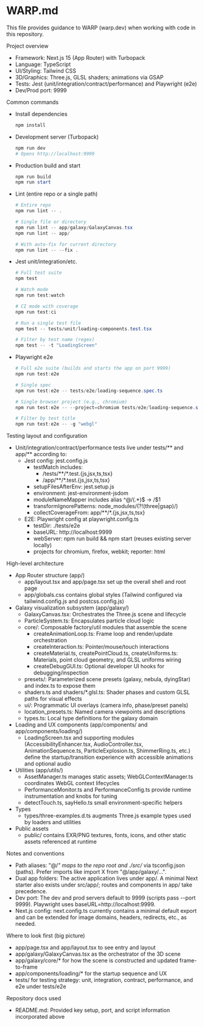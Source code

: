 # WARP.md

This file provides guidance to WARP (warp.dev) when working with code in this repository.

Project overview
- Framework: Next.js 15 (App Router) with Turbopack
- Language: TypeScript
- UI/Styling: Tailwind CSS
- 3D/Graphics: Three.js, GLSL shaders; animations via GSAP
- Tests: Jest (unit/integration/contract/performance) and Playwright (e2e)
- Dev/Prod port: 9999

Common commands
- Install dependencies
  ```powershell path=null start=null
  npm install
  ```
- Development server (Turbopack)
  ```powershell path=null start=null
  npm run dev
  # Opens http://localhost:9999
  ```
- Production build and start
  ```powershell path=null start=null
  npm run build
  npm run start
  ```
- Lint (entire repo or a single path)
  ```powershell path=null start=null
  # Entire repo
  npm run lint -- .

  # Single file or directory
  npm run lint -- app/galaxy/GalaxyCanvas.tsx
  npm run lint -- app/

  # With auto-fix for current directory
  npm run lint -- --fix .
  ```
- Jest unit/integration/etc.
  ```powershell path=null start=null
  # Full test suite
  npm test

  # Watch mode
  npm run test:watch

  # CI mode with coverage
  npm run test:ci

  # Run a single test file
  npm test -- tests/unit/loading-components.test.tsx

  # Filter by test name (regex)
  npm test -- -t "LoadingScreen"
  ```
- Playwright e2e
  ```powershell path=null start=null
  # Full e2e suite (builds and starts the app on port 9999)
  npm run test:e2e

  # Single spec
  npm run test:e2e -- tests/e2e/loading-sequence.spec.ts

  # Single browser project (e.g., chromium)
  npm run test:e2e -- --project=chromium tests/e2e/loading-sequence.spec.ts

  # Filter by test title
  npm run test:e2e -- -g "webgl"
  ```

Testing layout and configuration
- Unit/integration/contract/performance tests live under tests/** and app/** according to:
  - Jest config: jest.config.js
    - testMatch includes:
      - <rootDir>/tests/**/*.test.{js,jsx,ts,tsx}
      - <rootDir>/app/**/*.test.{js,jsx,ts,tsx}
    - setupFilesAfterEnv: jest.setup.js
    - environment: jest-environment-jsdom
    - moduleNameMapper includes alias ^@/(.*)$ -> <rootDir>/$1
    - transformIgnorePatterns: node_modules/(?!(three|gsap)/)
    - collectCoverageFrom: app/**/*.{js,jsx,ts,tsx}
  - E2E: Playwright config at playwright.config.ts
    - testDir: ./tests/e2e
    - baseURL: http://localhost:9999
    - webServer: npm run build && npm start (reuses existing server locally)
    - projects for chromium, firefox, webkit; reporter: html

High-level architecture
- App Router structure (app/)
  - app/layout.tsx and app/page.tsx set up the overall shell and root page
  - app/globals.css contains global styles (Tailwind configured via tailwind.config.js and postcss.config.js)
- Galaxy visualization subsystem (app/galaxy/)
  - GalaxyCanvas.tsx: Orchestrates the Three.js scene and lifecycle
  - ParticleSystem.ts: Encapsulates particle cloud logic
  - core/: Composable factory/util modules that assemble the scene
    - createAnimationLoop.ts: Frame loop and render/update orchestration
    - createInteraction.ts: Pointer/mouse/touch interactions
    - createMaterial.ts, createPointCloud.ts, createUniforms.ts: Materials, point cloud geometry, and GLSL uniforms wiring
    - createDebugGUI.ts: Optional developer UI hooks for debugging/inspection
  - presets/: Parameterized scene presets (galaxy, nebula, dyingStar) and index.ts to expose them
  - shaders.ts and shaders/*.glsl.ts: Shader phases and custom GLSL paths for visual effects
  - ui/: Programmatic UI overlays (camera info, phase/preset panels)
  - location_presets.ts: Named camera viewpoints and descriptions
  - types.ts: Local type definitions for the galaxy domain
- Loading and UX components (app/components/ and app/components/loading/)
  - LoadingScreen.tsx and supporting modules (AccessibilityEnhancer.tsx, AudioController.tsx, AnimationSequence.ts, ParticleExplosion.ts, ShimmerRing.ts, etc.) define the startup/transition experience with accessible animations and optional audio
- Utilities (app/utils/)
  - AssetManager.ts manages static assets; WebGLContextManager.ts coordinates WebGL context lifecycles
  - PerformanceMonitor.ts and PerformanceConfig.ts provide runtime instrumentation and knobs for tuning
  - detectTouch.ts, sayHello.ts small environment-specific helpers
- Types
  - types/three-examples.d.ts augments Three.js example types used by loaders and utilities
- Public assets
  - public/ contains EXR/PNG textures, fonts, icons, and other static assets referenced at runtime

Notes and conventions
- Path aliases: "@/*" maps to the repo root and ./src/* via tsconfig.json (paths). Prefer imports like import X from "@/app/galaxy/...".
- Dual app folders: The active application lives under app/. A minimal Next starter also exists under src/app/; routes and components in app/ take precedence.
- Dev port: The dev and prod servers default to 9999 (scripts pass --port 9999). Playwright uses baseURL=http://localhost:9999.
- Next.js config: next.config.ts currently contains a minimal default export and can be extended for image domains, headers, redirects, etc., as needed.

Where to look first (big picture)
- app/page.tsx and app/layout.tsx to see entry and layout
- app/galaxy/GalaxyCanvas.tsx as the orchestrator of the 3D scene
- app/galaxy/core/* for how the scene is constructed and updated frame-to-frame
- app/components/loading/* for the startup sequence and UX
- tests/ for testing strategy: unit, integration, contract, performance, and e2e under tests/e2e

Repository docs used
- README.md: Provided key setup, port, and script information incorporated above

